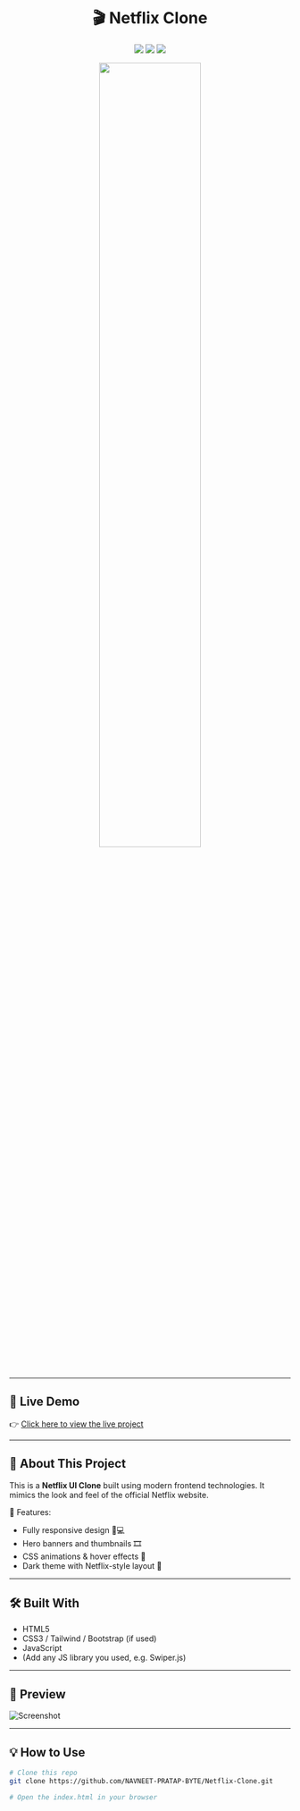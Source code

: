 <h1 align="center">🎬 Netflix Clone</h1>

<p align="center">
  <img src="https://img.shields.io/github/languages/top/NAVNEET-PRATAP-BYTE/Netflix-Clone?style=flat-square" />
  <img src="https://img.shields.io/github/last-commit/NAVNEET-PRATAP-BYTE/Netflix-Clone?style=flat-square" />
  <img src="https://img.shields.io/github/license/NAVNEET-PRATAP-BYTE/Netflix-Clone?style=flat-square" />
</p>

<p align="center">
  <img src="https://media.giphy.com/media/XreQmk7ETCak0/giphy.gif" width="60%" />
</p>

---

## 🔗 Live Demo
👉 [Click here to view the live project](https://navneet-pratap-byte.github.io/Netflix-Clone/)

---

## 🚀 About This Project

This is a **Netflix UI Clone** built using modern frontend technologies. It mimics the look and feel of the official Netflix website.

🎯 Features:
- Fully responsive design 📱💻
- Hero banners and thumbnails 🎞️
- CSS animations & hover effects 🎨
- Dark theme with Netflix-style layout 🖤

---

## 🛠️ Built With

- HTML5
- CSS3 / Tailwind / Bootstrap (if used)
- JavaScript
- (Add any JS library you used, e.g. Swiper.js)

---

## 📸 Preview

![Screenshot](https://raw.githubusercontent.com/NAVNEET-PRATAP-BYTE/Netflix-Clone/main/screenshot.png)  
<!-- Replace this with actual screenshot if uploaded -->

---

## 💡 How to Use

```bash
# Clone this repo
git clone https://github.com/NAVNEET-PRATAP-BYTE/Netflix-Clone.git

# Open the index.html in your browser
